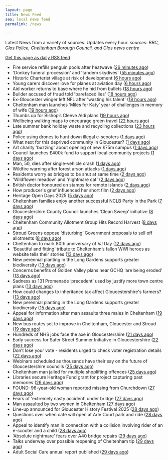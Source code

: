 ```yaml
---
layout: page
title: News Feed
seo: local news feed
permalink: /news

---
```


Latest News from a variety of sources. Updates every hour.
_sources: BBC, Glos Police, Cheltenham Borough Council, and Glos news centre_

[Get this page as daily RSS feed](/daily.rss)

<!-- news_marker starts -->
- Fire service refills penguin pools after heatwave ([26 minutes ago](https://www.bbc.com/news/articles/cm2v8d497evo?at_medium=RSS&at_campaign=rss))
- 'Donkey funeral procession' and 'tandem skydives' ([55 minutes ago](https://www.bbc.com/news/articles/cgjyze2j5n4o?at_medium=RSS&at_campaign=rss))
- Historic Charterist village at risk of development ([6 hours ago](https://www.bbc.com/news/articles/cn721dx1p5xo?at_medium=RSS&at_campaign=rss))
- Young carers discover love for planes at aviation day ([6 hours ago](https://www.bbc.com/news/articles/c5ykq0w1jxko?at_medium=RSS&at_campaign=rss))
- Aid worker returns to base where he hid from bullets ([18 hours ago](https://www.bbc.com/news/articles/cly4v487vk7o?at_medium=RSS&at_campaign=rss))
- Builder accused of fraud told 'barefaced lies' ([18 hours ago](https://www.bbc.com/news/articles/cx29g3jy1j1o?at_medium=RSS&at_campaign=rss))
- Ex-Gloucester winger left NFL after 'wasting his talent' ([18 hours ago](https://www.bbc.com/sport/rugby-union/articles/cdx0g0z0xp0o?at_medium=RSS&at_campaign=rss))
- Cheltenham man launches ‘Miles for Katy’ year of challenges in memory of wife ([19 hours ago](https://gloucesternewscentre.co.uk/cheltenham-man-launches-miles-for-katy-year-of-challenges-in-memory-of-wife/))
- Thumbs up for Bishop’s Cleeve Aldi plans ([19 hours ago](https://gloucesternewscentre.co.uk/thumbs-up-for-bishops-cleeve-aldi-plans/))
- Wellbeing walking maps to encourage green travel ([22 hours ago](https://www.bbc.com/news/articles/cdxyzkrj7vgo?at_medium=RSS&at_campaign=rss))
- Late summer bank holiday waste and recycling collections ([23 hours ago](https://www.cheltenham.gov.uk/news/article/3042/late_summer_bank_holiday_waste_and_recycling_collections))
- Police using drones to hunt down illegal e-scooters ([1 days ago](https://www.bbc.com/news/articles/ceqyzp87dj9o?at_medium=RSS&at_campaign=rss))
- What next for this deprived community in Gloucester? ([1 days ago](https://www.bbc.com/news/articles/cj4w1rg9gg5o?at_medium=RSS&at_campaign=rss))
- Art charity 'buzzing' about opening of new £75m campus ([1 days ago](https://www.bbc.com/news/articles/c8rym6jxlggo?at_medium=RSS&at_campaign=rss))
- Council launches £400k fund to support local community projects ([1 days ago](https://gloucesternewscentre.co.uk/council-launches-400k-fund-to-support-local-community-projects/))
- Man, 50, dies after single-vehicle crash ([1 days ago](https://www.bbc.com/news/articles/cly79gq6636o?at_medium=RSS&at_campaign=rss))
- Wildfire warning after forest arson attacks ([1 days ago](https://www.bbc.com/news/articles/cwy08qlk4jxo?at_medium=RSS&at_campaign=rss))
- Residents worry as bridges to be shut at same time ([2 days ago](https://www.bbc.com/news/articles/cqxgqj4z0nwo?at_medium=RSS&at_campaign=rss))
- 'Wildflower meadow' and 'nightmare cat' ([2 days ago](https://www.bbc.com/news/articles/cjr1zqw37dno?at_medium=RSS&at_campaign=rss))
- British doctor honoured on stamps for remote islands ([2 days ago](https://www.bbc.com/news/articles/c207j7l4y8zo?at_medium=RSS&at_campaign=rss))
- How producer's grief influenced her short film ([2 days ago](https://www.bbc.com/news/articles/c0l69pzyj35o?at_medium=RSS&at_campaign=rss))
- Heritage Open Days 2025 ([5 days ago](https://www.cheltenham.gov.uk/news/article/3041/heritage_open_days_2025))
- Cheltenham families enjoy another successful NCLB Party in the Park ([7 days ago](https://www.cheltenham.gov.uk/news/article/3040/cheltenham_families_enjoy_another_successful_nclb_party_in_the_park))
- Gloucestershire County Council launches ‘Clean Sweep’ initiative ([8 days ago](https://gloucesternewscentre.co.uk/gloucestershire-county-council-launches-clean-sweep-initiative/))
- Cheltenham Community Allotment Group Hits Record Harvest ([8 days ago](https://gloucesternewscentre.co.uk/cheltenham-community-allotment-group-hits-record-harvest/))
- Stroud Greens oppose ‘disturbing’ Government proposals to sell off allotments ([8 days ago](https://gloucesternewscentre.co.uk/stroud-greens-oppose-disturbing-government-proposals-to-sell-off-allotments/))
- Cheltenham to mark 80th anniversary of VJ Day ([12 days ago](https://www.cheltenham.gov.uk/news/article/3039/cheltenham_to_mark_80th_anniversary_of_vj_day))
- ‘Beautiful and fitting’ tribute to Cheltenham’s fallen WWI heroes as website tells their stories ([13 days ago](https://gloucesternewscentre.co.uk/beautiful-and-fitting-tribute-to-cheltenhams-fallen-wwi-heroes-as-website-tells-their-stories/))
- New perennial planting in the Long Gardens supports greater biodiversity ([13 days ago](https://gloucesternewscentre.co.uk/new-perennial-planting-in-the-long-gardens-supports-greater-biodiversity/))
- Concerns benefits of Golden Valley plans near GCHQ ‘are being eroded’ ([13 days ago](https://gloucesternewscentre.co.uk/concerns-benefits-of-golden-valley-plans-near-gchq-are-being-eroded/))
- Sadness as 131 Promenade ‘precedent’ used by justify more town centre plans ([13 days ago](https://gloucesternewscentre.co.uk/sadness-as-131-promenade-precedent-used-by-justify-more-town-centre-plans/))
- How could changes to inheritance tax affect Gloucestershire's farmers? ([13 days ago](https://www.bbc.co.uk/sounds/play/p0lvg6lv?at_medium=RSS&at_campaign=rss))
- New perennial planting in the Long Gardens supports greater biodiversity ([15 days ago](https://www.cheltenham.gov.uk/news/article/3038/new_perennial_planting_in_the_long_gardens_supports_greater_biodiversity))
- Appeal for information after man assaults three males in Cheltenham ([19 days ago](https://gloucesternewscentre.co.uk/appeal-for-information-after-man-assaults-three-males-in-cheltenham/))
- New bus routes set to improve in Cheltenham, Gloucester and Stroud ([19 days ago](https://gloucesternewscentre.co.uk/new-bus-routes-set-to-improve-in-cheltenham-gloucester-and-stroud/))
- Hundreds of NHS jobs face the axe in Gloucestershire ([21 days ago](https://gloucesternewscentre.co.uk/hundreds-of-nhs-jobs-face-the-axe-in-gloucestershire/))
- Early success for Safer Street Summer Initiative in Gloucestershire ([22 days ago](https://gloucesternewscentre.co.uk/early-success-for-safer-street-summer-initiative-in-gloucestershire/))
- Don’t lose your vote - residents urged to check voter registration details ([22 days ago](https://www.cheltenham.gov.uk/news/article/3037/dont_lose_your_vote_-_residents_urged_to_check_voter_registration_details))
- Webinars scheduled as thousands have their say on the future of Gloucestershire councils ([25 days ago](https://gloucesternewscentre.co.uk/webinars-scheduled-as-thousands-have-their-say-on-the-future-of-gloucestershire-councils/))
- Cheltenham man jailed for multiple shoplifting offences ([25 days ago](https://gloucesternewscentre.co.uk/cheltenham-man-jailed-for-multiple-shoplifting-offences/))
- Libraries secure Heritage Fund grant for project capturing past memories ([26 days ago](https://gloucesternewscentre.co.uk/libraries-secure-heritage-fund-grant-for-project-capturing-past-memories/))
- FOUND: 96-year-old woman reported missing from Churchdown ([27 days ago](https://gloucesternewscentre.co.uk/search-for-96-year-old-woman-reported-missing-from-churchdown/))
- Fears of 'extremely nasty accident' under bridge ([27 days ago](https://www.bbc.co.uk/sounds/play/p0lrzgg9?at_medium=RSS&at_campaign=rss))
- Man assaulted by two women in Cheltenham ([27 days ago](https://gloucesternewscentre.co.uk/man-assaulted-by-two-women-in-cheltenham/))
- Line-up announced for Gloucester History Festival 2025 ([28 days ago](https://gloucesternewscentre.co.uk/line-up-announced-for-gloucester-history-festival-2025/))
- Questions over when cafe will open at Arle Court park and ride ([28 days ago](https://gloucesternewscentre.co.uk/questions-over-when-cafe-will-open-at-arle-court-park-and-ride/))
- Appeal to identify man in connection with a collision involving rider of an e-scooter and a child ([28 days ago](https://gloucesternewscentre.co.uk/appeal-to-identify-man-in-connection-with-a-collision-involving-rider-of-an-e-scooter-and-a-child/))
- ‘Absolute nightmare’ fears over A40 bridge repairs ([29 days ago](https://gloucesternewscentre.co.uk/absolute-nightmare-fears-over-a40-bridge-repairs/))
- Talks underway over possible reopening of Cheltenham tip ([29 days ago](https://gloucesternewscentre.co.uk/talks-underway-over-possible-reopening-of-cheltenham-tip/))
- Adult Social Care annual report published ([29 days ago](https://gloucesternewscentre.co.uk/adult-social-care-annual-report-published/))

<!-- news_marker ends -->
